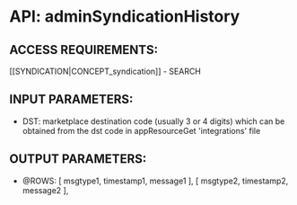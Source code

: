 # API: adminSyndicationHistory


## ACCESS REQUIREMENTS: ##
[[SYNDICATION|CONCEPT_syndication]] - SEARCH


## INPUT PARAMETERS: ##
  * DST: marketplace destination code (usually 3 or 4 digits) which can be obtained from the dst code in appResourceGet 'integrations' file

## OUTPUT PARAMETERS: ##
  * @ROWS: 
	[ msgtype1, timestamp1, message1 ],
	[ msgtype2, timestamp2, message2 ],



